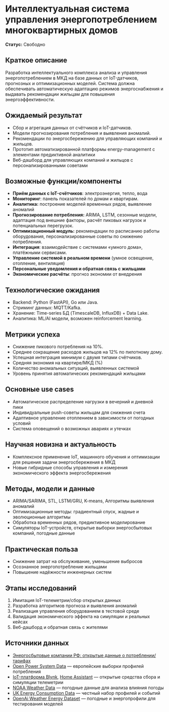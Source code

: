 # Интеллектуальная система управления энергопотреблением многоквартирных домов

**Статус:** Свободно

## Краткое описание
Разработка интеллектуального комплекса анализа и управления энергопотреблением в МКД на базе данных от IoT-датчиков, прогнозных и оптимизационных моделей. Система должна обеспечивать автоматическую адаптацию режимов энергоснабжения и выдавать рекомендации жильцам для повышения энергоэффективности.

## Ожидаемый результат

- Сбор и агрегация данных от счётчиков и IoT-датчиков.
- Модели прогнозирования потребления и выявления аномалий.
- Рекомендации по энергосбережению для управляющих компаний и жильцов.
- Прототип автоматизированной платформы energy-management с элементами предиктивной аналитики
- Веб-дашборд для управляющих компаний и жильцов с персонализированными советами

## Возможные функции/компоненты

- **Приём данных с IoT-счётчиков**: электроэнергия, тепло, вода
- **Мониторинг**: панель показателей по домам и квартирам.
- **Аналитика:** построение моделей временных рядов, выявление аномалий
- **Прогнозирование потребления:** ARIMA, LSTM, сезонные модели, адаптация под внешние факторы, расчёт пиковых нагрузок и потенциальных перегрузок.
- **Оптимизационный модуль:** рекомендации по расписанию работы оборудования, персонализированные советы по снижению потребления.
- **Интеграция**: взаимодействие с системами «умного дома», платёжными сервисами.
- **Управление системой в реальном времени** (умное освещение, отопление, вентиляция)
- **Персональные уведомления и обратная связь с жильцами**
- **Экономические расчёты**: прогноз экономии от внедрения


## Технологические ожидания

- Backend: Python (FastAPI), Go или Java.
- Стриминг данных: MQTT/Kafka.
- Хранение: Time-series БД (TimescaleDB, InfluxDB) + Data Lake.
- Аналитика: ML/AI модели, возможен reinforcement learning.

## Метрики успеха

- Снижение пикового потребления на 10%.
- Среднее сокращение расходов жильцов на 12% по пилотному дому.
- Успешная интеграция минимум с двумя типами счётчиков.
- Средняя экономия на квартире/МКД (%)
- Количество аномальных ситуаций, выявленных системой
- Уровень принятия автоматических рекомендаций жильцами

## Основные use cases

- Автоматическое распределение нагрузки в вечерний и дневной пики
- Индивидуальные push-советы жильцам для снижения счета
- Адаптивное управление отоплением в зависимости от погодных условий
- Система оповещений о возможных авариях и утечках

## Научная новизна и актуальность

- Комплексное применение IoT, машинного обучения и оптимизации для решения задачи энергосбережения в МКД
- Новые гибридные способы управления и измерения экономического эффекта энергосбережения

## Методы, модели и данные

- ARIMA/SARIMA, STL, LSTM/GRU, K-means, Алгоритмы выявления аномалий
- Оптимизационные методы: градиентный спуск, жадные и эволюционные алгоритмы
- Обработка временных рядов, предиктивное моделирование
- Симуляторы IoT-устройств, открытые выборки энергосбытовых компаний, погодные данные

## Практическая польза

- Снижение затрат на обслуживание, уменьшение выбросов
- Осознанное энергопотребление жильцами
- Повышение надёжности инженерных систем

## Этапы исследований

1. Имитация IoT-телеметрии/сбор открытых данных
2. Разработка алгоритмов прогноза и выявления аномалий
3. Реализация управления оборудованием в тестовой среде
4. Валидация экономического эффекта на симуляции и реальных кейсах
5. Веб-дашборд и обратная связь с жителями

## Источники данных

- [Энергосбытовые компании РФ: открытые данные о потреблении/тарифах](https://data.mos.ru/classifier/7704786030-energopotreblenie)
- [Open Power System Data](https://open-power-system-data.org/) — европейские выборки профилей потребления
- [IoT-платформа Blynk](https://blynk.io/), [Home Assistant](https://www.home-assistant.io/) — открытые средства сбора и симуляции телеметрии
- [NOAA Weather Data](https://www.ncdc.noaa.gov/cdo-web/) — погодные данные для анализа влияния погоды
- [UK Energy Consumption Data](https://data.gov.uk/dataset/d4735360-76f2-41c1-abca-25568ea5b6dd) — честный набор профилей и событий
- [OpenAi Weather Energy Dataset](https://github.com/shengzhao96/Energy-Weather) — погодные и энергопрофили для тестирования моделей
